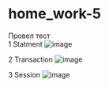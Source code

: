 # home_work-5
Провел тест  
1  Statment
![image](https://github.com/user-attachments/assets/bb978f14-865a-4fc2-9b4e-d722f396f9ff)



2 Transaction
![image](https://github.com/user-attachments/assets/6693ebf7-a491-4110-88cd-102ca3cf8c9d)





3 Session
![image](https://github.com/user-attachments/assets/9c122c59-4317-44fa-9f25-cbc9348948c4)

 

